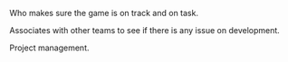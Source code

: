 Who makes sure the game is on track and on task. 

Associates with other teams to see if there is any issue on development. 

Project management.